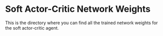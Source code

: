 
# Soft Actor-Critic Network Weights

This is the directory where you can find all the trained network weights for the soft actor-critic agent.